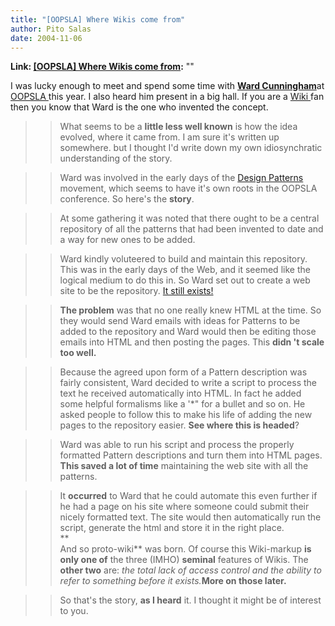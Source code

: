 ```yaml
---
title: "[OOPSLA] Where Wikis come from"
author: Pito Salas
date: 2004-11-06
---
```


**Link: [[OOPSLA] Where Wikis come from](None):** ""

I was lucky enough to meet and spend some time with [**Ward
Cunningham**](<http://c2.com/cgi/wiki?WardCunningham>)at [OOPSLA
](<http://www.oopsla.org/2004/ShowPage.do?id=Home>)this year. I also heard him
present in a big hall. If you are a [Wiki
](<http://en.wikipedia.org/wiki/Wiki>)fan then you know that Ward is the one
who invented the concept.

>>

>> What seems to be a **little less well known** is how the idea evolved,
where it came from. I am sure it's written up somewhere. but I thought I'd
write down my own idiosynchratic understanding of the story.

>>

>> Ward was involved in the early days of the [Design Patterns
](<http://en.wikipedia.org/wiki/Design_pattern_\(computer_science\)>)movement,
which seems to have it's own roots in the OOPSLA conference. So here's the
**story**.

>>

>> At some gathering it was noted that there ought to be a central repository
of all the patterns that had been invented to date and a way for new ones to
be added.

>>

>> Ward kindly voluteered to build and maintain this repository. This was in
the early days of the Web, and it seemed like the logical medium to do this
in. So Ward set out to create a web site to be the repository. [It still
exists!](<http://c2.com/cgi/wiki?PortlandPatternRepository>)

>>

>> **The problem** was that no one really knew HTML at the time. So they would
send Ward emails with ideas for Patterns to be added to the repository and
Ward would then be editing those emails into HTML and then posting the pages.
This **didn 't scale too well.**

>>

>> Because the agreed upon form of a Pattern description was fairly
consistent, Ward decided to write a script to process the text he received
automatically into HTML. In fact he added some helpful formalisms like a '*"
for a bullet and so on. He asked people to follow this to make his life of
adding the new pages to the repository easier. **See where this is headed**?

>>

>> Ward was able to run his script and process the properly formatted Pattern
descriptions and turn them into HTML pages. **This saved a lot of time**
maintaining the web site with all the patterns.

>>

>> It **occurred** to Ward that he could automate this even further if he had
a page on his site where someone could submit their nicely formatted text. The
site would then automatically run the script, generate the html and store it
in the right place.  
> **  
> And so proto-wiki** was born. Of course this Wiki-markup **is only one of**
> the three (IMHO) **seminal** features of Wikis. The **other two** are: _the
> total lack of access control and the ability to refer to something before it
> exists._**More on those later.**
>>

>> So that's the story, **as I heard** it. I thought it might be of interest
to you.


